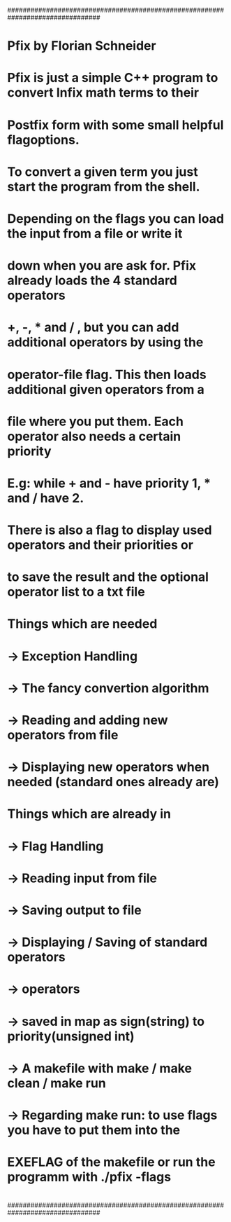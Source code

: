 ################################################################################
#                                                                              #
#                         Pfix by Florian Schneider                            #
#                                                                              #
#     Pfix is just a simple C++ program to convert Infix math terms to their   #     
#     Postfix form with some small helpful flagoptions.                        #
#                                                                              #
#     To convert a given term you just start the program from the shell.       #
#     Depending on the flags you can load the input from a file or write it    #
#     down when you are ask for. Pfix already loads the 4 standard operators   #
#     +, -, * and / , but you can add additional operators by using the        #
#     operator-file flag. This then loads additional given operators from a    #
#     file where you put them. Each operator also needs a certain priority     #
#     E.g: while + and - have priority 1, * and / have 2.                      #
#                                                                              #
#     There is also a flag to display used operators and their priorities or   #
#     to save the result and the optional operator list to a txt file          #  
#                                                                              #
#                           Things which are needed                            #
#                                                                              #
#     -> Exception Handling                                                    #
#     -> The fancy convertion algorithm                                        #
#     -> Reading and adding new operators from file                            #
#     -> Displaying new operators when needed (standard ones already are)      #
#                                                                              #
#                         Things which are already in                          #
#                                                                              #
#     -> Flag Handling                                                         #
#     -> Reading input from file                                               #
#     -> Saving output to file                                                 #
#     -> Displaying / Saving of standard operators                             #
#     -> operators                                                             #
#        -> saved in map as sign(string) to priority(unsigned int)             #
#     -> A makefile with make / make clean / make run                          #
#        -> Regarding make run: to use flags you have to put them into the     #
#           EXEFLAG of the makefile or run the programm with ./pfix -flags     #
#                                                                              #
################################################################################